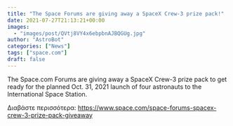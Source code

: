 ```yaml
---
title: "The Space Forums are giving away a SpaceX Crew-3 prize pack!"
date: 2021-07-27T21:13:21+00:00
images:
  - "images/post/QVtj8VY4x6ebpbnAJBQGUg.jpg"
author: "AstroBot"
categories: ["News"]
tags: ["space.com"]
draft: false
---
```


The Space.com Forums are giving away a SpaceX Crew-3 prize pack to get ready for the planned Oct. 31, 2021 launch of four astronauts to the International Space Station. 

Διαβάστε περισσότερα: https://www.space.com/space-forums-spacex-crew-3-prize-pack-giveaway
